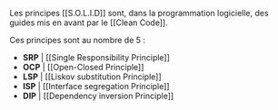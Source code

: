 Les principes [[S.O.L.I.D]] sont, dans la programmation logicielle, des guides mis en avant par le [[Clean Code]].

Ces principes sont au nombre de 5 :

- **SRP** | [[Single Responsibility Principle]]
- **OCP** | [[Open-Closed Principle]]
- **LSP** | [[Liskov substitution Principle]]
- **ISP** | [[Interface segregation Principle]]
- **DIP** | [[Dependency inversion Principle]]
